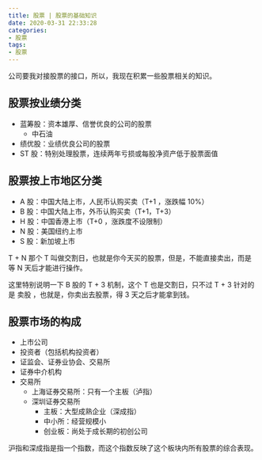 ```yaml
---
title: 股票 | 股票的基础知识
date: 2020-03-31 22:33:28
categories:
- 股票
tags:
- 股票
---
```

公司要我对接股票的接口，所以，我现在积累一些股票相关的知识。

<!-- more -->

## 股票按业绩分类

- 蓝筹股：资本雄厚、信誉优良的公司的股票
	- 中石油
- 绩优股：业绩优良公司的股票
- ST 股：特别处理股票，连续两年亏损或每股净资产低于股票面值

## 股票按上市地区分类

- A 股：中国大陆上市，人民币认购买卖（T+1 ，涨跌幅 10%）
- B 股：中国大陆上市，外币认购买卖（T+1，T+3）
- H 股：中国香港上市（T+0 ，涨跌度不设限制）
- N 股：美国纽约上市
- S 股：新加坡上市

T + N 那个 T 叫做交割日，也就是你今天买的股票，但是，不能直接卖出，而是等 N 天后才能进行操作。

这里特别说明一下 B 股的 T + 3 机制，这个 T 也是交割日，只不过 T + 3 针对的是 卖股 ，也就是，你卖出去股票，得 3 天之后才能拿到钱。

## 股票市场的构成

- 上市公司
- 投资者（包括机构投资者）
- 证监会、证券业协会、交易所
- 证券中介机构
- 交易所
	- 上海证券交易所：只有一个主板（泸指）
	- 深圳证券交易所
		- 主板：大型成熟企业（深成指）
		- 中小所：经营规模小
		- 创业板：尚处于成长期的初创公司

沪指和深成指是指一个指数，而这个指数反映了这个板块内所有股票的综合表现。